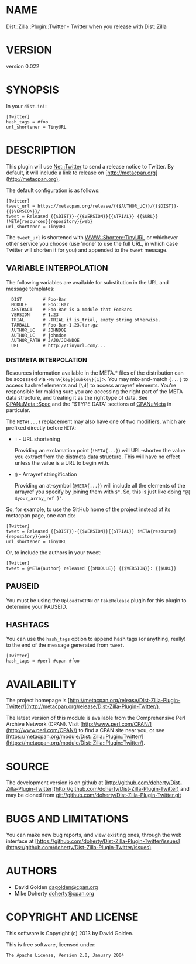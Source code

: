 # NAME

Dist::Zilla::Plugin::Twitter - Twitter when you release with Dist::Zilla

# VERSION

version 0.022

# SYNOPSIS

In your `dist.ini`:

    [Twitter]
    hash_tags = #foo
    url_shortener = TinyURL

# DESCRIPTION

This plugin will use [Net::Twitter](http://search.cpan.org/perldoc?Net::Twitter) to send a release notice to Twitter.
By default, it will include a link to release on [http://metacpan.org](http://metacpan.org).

The default configuration is as follows:

    [Twitter]
    tweet_url = https://metacpan.org/release/{{$AUTHOR_UC}}/{{$DIST}}-{{$VERSION}}/
    tweet = Released {{$DIST}}-{{$VERSION}}{{$TRIAL}} {{$URL}} !META{resources}{repository}{web}
    url_shortener = TinyURL

The `tweet_url` is shortened with [WWW::Shorten::TinyURL](http://search.cpan.org/perldoc?WWW::Shorten::TinyURL) or
whichever other service you choose (use 'none' to use the full URL,
in which case Twitter will shorten it for you) and appended to the
`tweet` message.

## VARIABLE INTERPOLATION

The following variables are available for substitution in the URL
and message templates:

      DIST        # Foo-Bar
      MODULE      # Foo::Bar
      ABSTRACT    # Foo-Bar is a module that FooBars
      VERSION     # 1.23
      TRIAL       # -TRIAL if is_trial, empty string otherwise.
      TARBALL     # Foo-Bar-1.23.tar.gz
      AUTHOR_UC   # JOHNDOE
      AUTHOR_LC   # johndoe
      AUTHOR_PATH # J/JO/JOHNDOE
      URL         # http://tinyurl.com/...

### DISTMETA INTERPOLATION

Resources information available in the META.\* files of the distribution
can be accessed via `<META{key}{subkey}[1]`\>. You may mix-and-match
`{...}` to access hashref elements and `[\d]` to access arrayref elements.
You're responsible for making sure you are accessing the right part of
the META data structure, and treating it as the right type of data. See
[CPAN::Meta::Spec](http://search.cpan.org/perldoc?CPAN::Meta::Spec) and the "$TYPE DATA" sections of [CPAN::Meta](http://search.cpan.org/perldoc?CPAN::Meta) in
particular.

The `META{...}` replacement may also have one of two modifiers, which
are prefixed directly before `META`:

- `!` - URL shortening

    Providing an exclamation point (`!META{...}`) will URL-shorten the value
    you extract from the distmeta data structure. This will have no effect unless
    the value is a URL to begin with.

- `@` - Arrayref stringification

    Providing an at-symbol (`@META{...}`) will include all the elements of
    the arrayref you specify by joining them with `$"`. So, this is just like
    doing `"@{ $your_array_ref }"`.

So, for example, to use the GitHub home of the project instead of its metacpan
page, one can do:

    [Twitter]
    tweet = Released {{$DIST}}-{{$VERSION}}{{$TRIAL}} !META{resource}{repository}{web}
    url_shortener = TinyURL

Or, to include the authors in your tweet:

    [Twitter]
    tweet = @META{author} released {{$MODULE}} {{$VERSION}}: {{$URL}}

## PAUSEID

You must be using the `UploadToCPAN` or `FakeRelease` plugin for this plugin to
determine your PAUSEID.

## HASHTAGS

You can use the `hash_tags` option to append hash tags (or anything,
really) to the end of the message generated from `tweet`.

    [Twitter]
    hash_tags = #perl #cpan #foo

# AVAILABILITY

The project homepage is [http://metacpan.org/release/Dist-Zilla-Plugin-Twitter/](http://metacpan.org/release/Dist-Zilla-Plugin-Twitter/).

The latest version of this module is available from the Comprehensive Perl
Archive Network (CPAN). Visit [http://www.perl.com/CPAN/](http://www.perl.com/CPAN/) to find a CPAN
site near you, or see [https://metacpan.org/module/Dist::Zilla::Plugin::Twitter/](https://metacpan.org/module/Dist::Zilla::Plugin::Twitter/).

# SOURCE

The development version is on github at [http://github.com/doherty/Dist-Zilla-Plugin-Twitter](http://github.com/doherty/Dist-Zilla-Plugin-Twitter)
and may be cloned from [git://github.com/doherty/Dist-Zilla-Plugin-Twitter.git](git://github.com/doherty/Dist-Zilla-Plugin-Twitter.git)

# BUGS AND LIMITATIONS

You can make new bug reports, and view existing ones, through the
web interface at [https://github.com/doherty/Dist-Zilla-Plugin-Twitter/issues](https://github.com/doherty/Dist-Zilla-Plugin-Twitter/issues).

# AUTHORS

- David Golden <dagolden@cpan.org>
- Mike Doherty <doherty@cpan.org>

# COPYRIGHT AND LICENSE

This software is Copyright (c) 2013 by David Golden.

This is free software, licensed under:

    The Apache License, Version 2.0, January 2004
